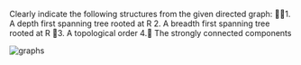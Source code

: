Clearly indicate the following structures from the given directed graph:
1. A depth first spanning tree rooted at R
2. A breadth first spanning tree rooted at R
3. A topological order
4. The strongly connected components

![graphs](https://github.com/Gnome67/COSC-guides/assets/102388813/95ff0c70-b9bd-4a82-acae-9c4ab07d1470)
